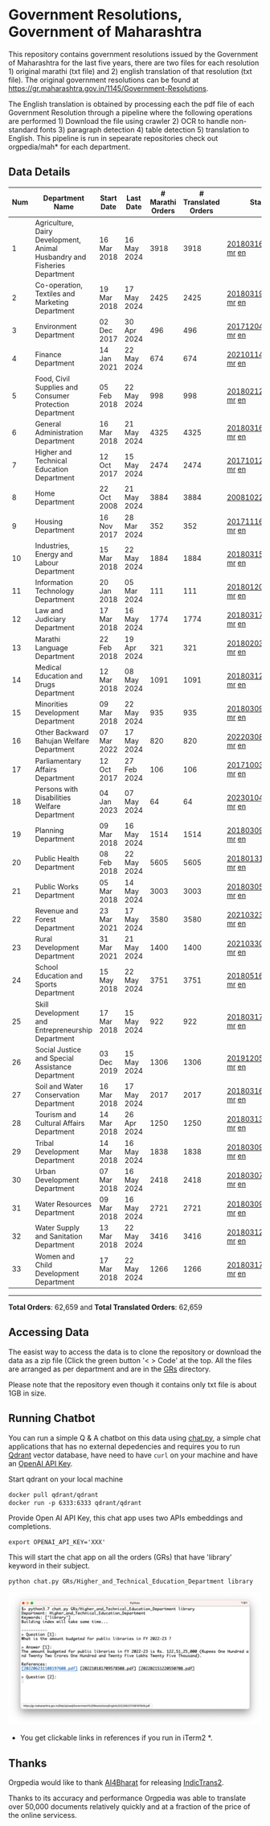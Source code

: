 # Government Resolutions, Government of Maharashtra

This repository contains government resolutions issued by the Government of Maharashtra for the last five years, there are two files for each resolution 1) original marathi (txt file) and 2) english translation of that resolution (txt file). The original government resolutions can be found at https://gr.maharashtra.gov.in/1145/Government-Resolutions.

The English translation is obtained by processing each the pdf file of each Government Resolution through a pipeline where the following operations are performed 1) Download the file using crawler 2) OCR to handle non-standard fonts 3) paragraph detection 4) table  detection 5) translation to English. This pipeline is run in sepearate repositories check out orgpedia/mah* for each department.


## Data Details

| Num | Department Name | Start Date | Last Date | # Marathi Orders | # Translated Orders | Starting Order | Last Order |
| --- | --------------- | ---------- | --------- | ---------------- | ------------------- | -------------- | ---------- |
| 1 | Agriculture, Dairy Development, Animal Husbandry and Fisheries Department | 16 Mar 2018 | 16 May 2024 | 3918 | 3918 | [201803161624182101.pdf](https://gr.maharashtra.gov.in/Site/Upload/Government%20Resolutions/English/201803161624182101.pdf) [mr](GRs/Agriculture,_Dairy_Development,_Animal_Husbandry_and_Fisheries_Department/201803161624182101.pdf.mr.txt) [en](GRs/Agriculture,_Dairy_Development,_Animal_Husbandry_and_Fisheries_Department/201803161624182101.pdf.en.txt) | [202405161545183701.pdf](https://gr.maharashtra.gov.in/Site/Upload/Government%20Resolutions/English/202405161545183701.pdf) [mr](GRs/Agriculture,_Dairy_Development,_Animal_Husbandry_and_Fisheries_Department/202405161545183701.pdf.mr.txt) [en](GRs/Agriculture,_Dairy_Development,_Animal_Husbandry_and_Fisheries_Department/202405161545183701.pdf.en.txt) |
| 2 | Co-operation, Textiles and Marketing Department | 19 Mar 2018 | 17 May 2024 | 2425 | 2425 | [201803191257576702.pdf](https://gr.maharashtra.gov.in/Site/Upload/Government%20Resolutions/English/201803191257576702.pdf) [mr](GRs/Co-operation,_Textiles_and_Marketing_Department/201803191257576702.pdf.mr.txt) [en](GRs/Co-operation,_Textiles_and_Marketing_Department/201803191257576702.pdf.en.txt) | [202405171804365702.pdf](https://gr.maharashtra.gov.in/Site/Upload/Government%20Resolutions/English/202405171804365702.pdf) [mr](GRs/Co-operation,_Textiles_and_Marketing_Department/202405171804365702.pdf.mr.txt) [en](GRs/Co-operation,_Textiles_and_Marketing_Department/202405171804365702.pdf.en.txt) |
| 3 | Environment Department | 02 Dec 2017 | 30 Apr 2024 | 496 | 496 | [201712041147216904.pdf](https://gr.maharashtra.gov.in/Site/Upload/Government%20Resolutions/English/201712041147216904.pdf) [mr](GRs/Environment_Department/201712041147216904.pdf.mr.txt) [en](GRs/Environment_Department/201712041147216904.pdf.en.txt) | [202404301506039004.pdf](https://gr.maharashtra.gov.in/Site/Upload/Government%20Resolutions/English/202404301506039004.pdf) [mr](GRs/Environment_Department/202404301506039004.pdf.mr.txt) [en](GRs/Environment_Department/202404301506039004.pdf.en.txt) |
| 4 | Finance Department | 14 Jan 2021 | 22 May 2024 | 674 | 674 | [202101141237329905.pdf](https://gr.maharashtra.gov.in/Site/Upload/Government%20Resolutions/English/202101141237329905.pdf) [mr](GRs/Finance_Department/202101141237329905.pdf.mr.txt) [en](GRs/Finance_Department/202101141237329905.pdf.en.txt) | [202405221758418205.pdf](https://gr.maharashtra.gov.in/Site/Upload/Government%20Resolutions/English/202405221758418205.pdf) [mr](GRs/Finance_Department/202405221758418205.pdf.mr.txt) [en](GRs/Finance_Department/202405221758418205.pdf.en.txt) |
| 5 | Food, Civil Supplies and Consumer Protection Department | 05 Feb 2018 | 22 May 2024 | 998 | 998 | [201802121244545806.pdf](https://gr.maharashtra.gov.in/Site/Upload/Government%20Resolutions/English/201802121244545806.pdf) [mr](GRs/Food,_Civil_Supplies_and_Consumer_Protection_Department/201802121244545806.pdf.mr.txt) [en](GRs/Food,_Civil_Supplies_and_Consumer_Protection_Department/201802121244545806.pdf.en.txt) | [202405221138134206.pdf](https://gr.maharashtra.gov.in/Site/Upload/Government%20Resolutions/English/202405221138134206.pdf) [mr](GRs/Food,_Civil_Supplies_and_Consumer_Protection_Department/202405221138134206.pdf.mr.txt) [en](GRs/Food,_Civil_Supplies_and_Consumer_Protection_Department/202405221138134206.pdf.en.txt) |
| 6 | General Administration Department | 16 Mar 2018 | 21 May 2024 | 4325 | 4325 | [201803161224022707.pdf](https://gr.maharashtra.gov.in/Site/Upload/Government%20Resolutions/English/201803161224022707.pdf) [mr](GRs/General_Administration_Department/201803161224022707.pdf.mr.txt) [en](GRs/General_Administration_Department/201803161224022707.pdf.en.txt) | [202405211134272507.pdf](https://gr.maharashtra.gov.in/Site/Upload/Government%20Resolutions/English/202405211134272507.pdf) [mr](GRs/General_Administration_Department/202405211134272507.pdf.mr.txt) [en](GRs/General_Administration_Department/202405211134272507.pdf.en.txt) |
| 7 | Higher and Technical Education Department | 12 Oct 2017 | 15 May 2024 | 2474 | 2474 | [201710121514029708.pdf](https://gr.maharashtra.gov.in/Site/Upload/Government%20Resolutions/English/201710121514029708.pdf) [mr](GRs/Higher_and_Technical_Education_Department/201710121514029708.pdf.mr.txt) [en](GRs/Higher_and_Technical_Education_Department/201710121514029708.pdf.en.txt) | [202405171139185208.pdf](https://gr.maharashtra.gov.in/Site/Upload/Government%20Resolutions/English/202405171139185208.pdf) [mr](GRs/Higher_and_Technical_Education_Department/202405171139185208.pdf.mr.txt) [en](GRs/Higher_and_Technical_Education_Department/202405171139185208.pdf.en.txt) |
| 8 | Home Department | 22 Oct 2008 | 21 May 2024 | 3884 | 3884 | [20081022.pdf](https://gr.maharashtra.gov.in/Site/Upload/Government%20Resolutions/English/20081022.pdf) [mr](GRs/Home_Department/20081022.pdf.mr.txt) [en](GRs/Home_Department/20081022.pdf.en.txt) | [202405211433310729.pdf](https://gr.maharashtra.gov.in/Site/Upload/Government%20Resolutions/English/202405211433310729.pdf) [mr](GRs/Home_Department/202405211433310729.pdf.mr.txt) [en](GRs/Home_Department/202405211433310729.pdf.en.txt) |
| 9 | Housing Department | 16 Nov 2017 | 28 Mar 2024 | 352 | 352 | [201711161447076609.pdf](https://gr.maharashtra.gov.in/Site/Upload/Government%20Resolutions/English/201711161447076609.pdf) [mr](GRs/Housing_Department/201711161447076609.pdf.mr.txt) [en](GRs/Housing_Department/201711161447076609.pdf.en.txt) | [202403281255554909.pdf](https://gr.maharashtra.gov.in/Site/Upload/Government%20Resolutions/English/202403281255554909.pdf) [mr](GRs/Housing_Department/202403281255554909.pdf.mr.txt) [en](GRs/Housing_Department/202403281255554909.pdf.en.txt) |
| 10 | Industries, Energy and Labour Department | 15 Mar 2018 | 22 May 2024 | 1884 | 1884 | [201803151204055010.pdf](https://gr.maharashtra.gov.in/Site/Upload/Government%20Resolutions/English/201803151204055010.pdf) [mr](GRs/Industries,_Energy_and_Labour_Department/201803151204055010.pdf.mr.txt) [en](GRs/Industries,_Energy_and_Labour_Department/201803151204055010.pdf.en.txt) | [202405221628365110.pdf](https://gr.maharashtra.gov.in/Site/Upload/Government%20Resolutions/English/202405221628365110.pdf) [mr](GRs/Industries,_Energy_and_Labour_Department/202405221628365110.pdf.mr.txt) [en](GRs/Industries,_Energy_and_Labour_Department/202405221628365110.pdf.en.txt) |
| 11 | Information Technology Department | 20 Jan 2018 | 05 Mar 2024 | 111 | 111 | [201801201843024511.pdf](https://gr.maharashtra.gov.in/Site/Upload/Government%20Resolutions/English/201801201843024511.pdf) [mr](GRs/Information_Technology_Department/201801201843024511.pdf.mr.txt) [en](GRs/Information_Technology_Department/201801201843024511.pdf.en.txt) | [202403051249430211.pdf](https://gr.maharashtra.gov.in/Site/Upload/Government%20Resolutions/English/202403051249430211.pdf) [mr](GRs/Information_Technology_Department/202403051249430211.pdf.mr.txt) [en](GRs/Information_Technology_Department/202403051249430211.pdf.en.txt) |
| 12 | Law and Judiciary Department | 17 Mar 2018 | 16 May 2024 | 1774 | 1774 | [201803171129290212.pdf](https://gr.maharashtra.gov.in/Site/Upload/Government%20Resolutions/English/201803171129290212.pdf) [mr](GRs/Law_and_Judiciary_Department/201803171129290212.pdf.mr.txt) [en](GRs/Law_and_Judiciary_Department/201803171129290212.pdf.en.txt) | [202405161704306512.pdf](https://gr.maharashtra.gov.in/Site/Upload/Government%20Resolutions/English/202405161704306512.pdf) [mr](GRs/Law_and_Judiciary_Department/202405161704306512.pdf.mr.txt) [en](GRs/Law_and_Judiciary_Department/202405161704306512.pdf.en.txt) |
| 13 | Marathi Language Department | 22 Feb 2018 | 19 Apr 2024 | 321 | 321 | [201802031549154233.pdf](https://gr.maharashtra.gov.in/Site/Upload/Government%20Resolutions/English/201802031549154233.pdf) [mr](GRs/Marathi_Language_Department/201802031549154233.pdf.mr.txt) [en](GRs/Marathi_Language_Department/201802031549154233.pdf.en.txt) | [202404191657323233.pdf](https://gr.maharashtra.gov.in/Site/Upload/Government%20Resolutions/English/202404191657323233.pdf) [mr](GRs/Marathi_Language_Department/202404191657323233.pdf.mr.txt) [en](GRs/Marathi_Language_Department/202404191657323233.pdf.en.txt) |
| 14 | Medical Education and Drugs Department | 12 Mar 2018 | 08 May 2024 | 1091 | 1091 | [201803121137094813.pdf](https://gr.maharashtra.gov.in/Site/Upload/Government%20Resolutions/English/201803121137094813.pdf) [mr](GRs/Medical_Education_and_Drugs_Department/201803121137094813.pdf.mr.txt) [en](GRs/Medical_Education_and_Drugs_Department/201803121137094813.pdf.en.txt) | [202405081814082713.pdf](https://gr.maharashtra.gov.in/Site/Upload/Government%20Resolutions/English/202405081814082713.pdf) [mr](GRs/Medical_Education_and_Drugs_Department/202405081814082713.pdf.mr.txt) [en](GRs/Medical_Education_and_Drugs_Department/202405081814082713.pdf.en.txt) |
| 15 | Minorities Development Department | 09 Mar 2018 | 22 May 2024 | 935 | 935 | [201803091218355314.pdf](https://gr.maharashtra.gov.in/Site/Upload/Government%20Resolutions/English/201803091218355314.pdf) [mr](GRs/Minorities_Development_Department/201803091218355314.pdf.mr.txt) [en](GRs/Minorities_Development_Department/201803091218355314.pdf.en.txt) | [202405221153537814.pdf](https://gr.maharashtra.gov.in/Site/Upload/Government%20Resolutions/English/202405221153537814.pdf) [mr](GRs/Minorities_Development_Department/202405221153537814.pdf.mr.txt) [en](GRs/Minorities_Development_Department/202405221153537814.pdf.en.txt) |
| 16 | Other Backward Bahujan Welfare Department | 07 Mar 2022 | 17 May 2024 | 820 | 820 | [202203081752439334.pdf](https://gr.maharashtra.gov.in/Site/Upload/Government%20Resolutions/English/202203081752439334.pdf) [mr](GRs/Other_Backward_Bahujan_Welfare_Department/202203081752439334.pdf.mr.txt) [en](GRs/Other_Backward_Bahujan_Welfare_Department/202203081752439334.pdf.en.txt) | [202405171531335734.pdf](https://gr.maharashtra.gov.in/Site/Upload/Government%20Resolutions/English/202405171531335734.pdf) [mr](GRs/Other_Backward_Bahujan_Welfare_Department/202405171531335734.pdf.mr.txt) [en](GRs/Other_Backward_Bahujan_Welfare_Department/202405171531335734.pdf.en.txt) |
| 17 | Parliamentary Affairs Department | 12 Oct 2017 | 27 Feb 2024 | 106 | 106 | [201710031642378615.pdf](https://gr.maharashtra.gov.in/Site/Upload/Government%20Resolutions/English/201710031642378615.pdf) [mr](GRs/Parliamentary_Affairs_Department/201710031642378615.pdf.mr.txt) [en](GRs/Parliamentary_Affairs_Department/201710031642378615.pdf.en.txt) | [202402271500283915.pdf](https://gr.maharashtra.gov.in/Site/Upload/Government%20Resolutions/English/202402271500283915.pdf) [mr](GRs/Parliamentary_Affairs_Department/202402271500283915.pdf.mr.txt) [en](GRs/Parliamentary_Affairs_Department/202402271500283915.pdf.en.txt) |
| 18 | Persons with Disabilities Welfare Department | 04 Jan 2023 | 07 May 2024 | 64 | 64 | [202301041906309635.pdf](https://gr.maharashtra.gov.in/Site/Upload/Government%20Resolutions/English/202301041906309635.pdf) [mr](GRs/Persons_with_Disabilities_Welfare_Department/202301041906309635.pdf.mr.txt) [en](GRs/Persons_with_Disabilities_Welfare_Department/202301041906309635.pdf.en.txt) | [202405071203223435.pdf](https://gr.maharashtra.gov.in/Site/Upload/Government%20Resolutions/English/202405071203223435.pdf) [mr](GRs/Persons_with_Disabilities_Welfare_Department/202405071203223435.pdf.mr.txt) [en](GRs/Persons_with_Disabilities_Welfare_Department/202405071203223435.pdf.en.txt) |
| 19 | Planning Department | 09 Mar 2018 | 16 May 2024 | 1514 | 1514 | [201803091441032716.pdf](https://gr.maharashtra.gov.in/Site/Upload/Government%20Resolutions/English/201803091441032716.pdf) [mr](GRs/Planning_Department/201803091441032716.pdf.mr.txt) [en](GRs/Planning_Department/201803091441032716.pdf.en.txt) | [202405161508410916.pdf](https://gr.maharashtra.gov.in/Site/Upload/Government%20Resolutions/English/202405161508410916.pdf) [mr](GRs/Planning_Department/202405161508410916.pdf.mr.txt) [en](GRs/Planning_Department/202405161508410916.pdf.en.txt) |
| 20 | Public Health Department | 08 Feb 2018 | 22 May 2024 | 5605 | 5605 | [201801311722275417.pdf](https://gr.maharashtra.gov.in/Site/Upload/Government%20Resolutions/English/201801311722275417.pdf) [mr](GRs/Public_Health_Department/201801311722275417.pdf.mr.txt) [en](GRs/Public_Health_Department/201801311722275417.pdf.en.txt) | [202404231116046817.pdf](https://gr.maharashtra.gov.in/Site/Upload/Government%20Resolutions/English/202404231116046817.pdf) [mr](GRs/Public_Health_Department/202404231116046817.pdf.mr.txt) [en](GRs/Public_Health_Department/202404231116046817.pdf.en.txt) |
| 21 | Public Works Department | 05 Mar 2018 | 14 May 2024 | 3003 | 3003 | [201803051515468118.pdf](https://gr.maharashtra.gov.in/Site/Upload/Government%20Resolutions/English/201803051515468118.pdf) [mr](GRs/Public_Works_Department/201803051515468118.pdf.mr.txt) [en](GRs/Public_Works_Department/201803051515468118.pdf.en.txt) | [202405141150287618.pdf](https://gr.maharashtra.gov.in/Site/Upload/Government%20Resolutions/English/202405141150287618.pdf) [mr](GRs/Public_Works_Department/202405141150287618.pdf.mr.txt) [en](GRs/Public_Works_Department/202405141150287618.pdf.en.txt) |
| 22 | Revenue and Forest Department | 23 Mar 2021 | 17 May 2024 | 3580 | 3580 | [202103231328393119.pdf](https://gr.maharashtra.gov.in/Site/Upload/Government%20Resolutions/English/202103231328393119.pdf) [mr](GRs/Revenue_and_Forest_Department/202103231328393119.pdf.mr.txt) [en](GRs/Revenue_and_Forest_Department/202103231328393119.pdf.en.txt) | [202405171505545419.pdf](https://gr.maharashtra.gov.in/Site/Upload/Government%20Resolutions/English/202405171505545419.pdf) [mr](GRs/Revenue_and_Forest_Department/202405171505545419.pdf.mr.txt) [en](GRs/Revenue_and_Forest_Department/202405171505545419.pdf.en.txt) |
| 23 | Rural Development Department | 31 Mar 2021 | 21 May 2024 | 1400 | 1400 | [202103301021181120.pdf](https://gr.maharashtra.gov.in/Site/Upload/Government%20Resolutions/English/202103301021181120.pdf) [mr](GRs/Rural_Development_Department/202103301021181120.pdf.mr.txt) [en](GRs/Rural_Development_Department/202103301021181120.pdf.en.txt) | [202405211739122920.pdf](https://gr.maharashtra.gov.in/Site/Upload/Government%20Resolutions/English/202405211739122920.pdf) [mr](GRs/Rural_Development_Department/202405211739122920.pdf.mr.txt) [en](GRs/Rural_Development_Department/202405211739122920.pdf.en.txt) |
| 24 | School Education and Sports Department | 15 May 2018 | 22 May 2024 | 3751 | 3751 | [201805161114241221.pdf](https://gr.maharashtra.gov.in/Site/Upload/Government%20Resolutions/English/201805161114241221.pdf) [mr](GRs/School_Education_and_Sports_Department/201805161114241221.pdf.mr.txt) [en](GRs/School_Education_and_Sports_Department/201805161114241221.pdf.en.txt) | [202405221438290921.pdf](https://gr.maharashtra.gov.in/Site/Upload/Government%20Resolutions/English/202405221438290921.pdf) [mr](GRs/School_Education_and_Sports_Department/202405221438290921.pdf.mr.txt) [en](GRs/School_Education_and_Sports_Department/202405221438290921.pdf.en.txt) |
| 25 | Skill Development and Entrepreneurship Department | 17 Mar 2018 | 15 May 2024 | 922 | 922 | [201803171322099003.pdf](https://gr.maharashtra.gov.in/Site/Upload/Government%20Resolutions/English/201803171322099003.pdf) [mr](GRs/Skill_Development_and_Entrepreneurship_Department/201803171322099003.pdf.mr.txt) [en](GRs/Skill_Development_and_Entrepreneurship_Department/201803171322099003.pdf.en.txt) | [202405151443501703.pdf](https://gr.maharashtra.gov.in/Site/Upload/Government%20Resolutions/English/202405151443501703.pdf) [mr](GRs/Skill_Development_and_Entrepreneurship_Department/202405151443501703.pdf.mr.txt) [en](GRs/Skill_Development_and_Entrepreneurship_Department/202405151443501703.pdf.en.txt) |
| 26 | Social Justice and Special Assistance Department | 03 Dec 2019 | 15 May 2024 | 1306 | 1306 | [201912051107011622.pdf](https://gr.maharashtra.gov.in/Site/Upload/Government%20Resolutions/English/201912051107011622.pdf) [mr](GRs/Social_Justice_and_Special_Assistance_Department/201912051107011622.pdf.mr.txt) [en](GRs/Social_Justice_and_Special_Assistance_Department/201912051107011622.pdf.en.txt) | [202405151718162022.pdf](https://gr.maharashtra.gov.in/Site/Upload/Government%20Resolutions/English/202405151718162022.pdf) [mr](GRs/Social_Justice_and_Special_Assistance_Department/202405151718162022.pdf.mr.txt) [en](GRs/Social_Justice_and_Special_Assistance_Department/202405151718162022.pdf.en.txt) |
| 27 | Soil and Water Conservation Department | 16 Mar 2018 | 17 May 2024 | 2017 | 2017 | [201803161247582426.pdf](https://gr.maharashtra.gov.in/Site/Upload/Government%20Resolutions/English/201803161247582426.pdf) [mr](GRs/Soil_and_Water_Conservation_Department/201803161247582426.pdf.mr.txt) [en](GRs/Soil_and_Water_Conservation_Department/201803161247582426.pdf.en.txt) | [202405171558552326.pdf](https://gr.maharashtra.gov.in/Site/Upload/Government%20Resolutions/English/202405171558552326.pdf) [mr](GRs/Soil_and_Water_Conservation_Department/202405171558552326.pdf.mr.txt) [en](GRs/Soil_and_Water_Conservation_Department/202405171558552326.pdf.en.txt) |
| 28 | Tourism and Cultural Affairs Department | 14 Mar 2018 | 26 Apr 2024 | 1250 | 1250 | [201803131542054523.pdf](https://gr.maharashtra.gov.in/Site/Upload/Government%20Resolutions/English/201803131542054523.pdf) [mr](GRs/Tourism_and_Cultural_Affairs_Department/201803131542054523.pdf.mr.txt) [en](GRs/Tourism_and_Cultural_Affairs_Department/201803131542054523.pdf.en.txt) | [202404261151377023.pdf](https://gr.maharashtra.gov.in/Site/Upload/Government%20Resolutions/English/202404261151377023.pdf) [mr](GRs/Tourism_and_Cultural_Affairs_Department/202404261151377023.pdf.mr.txt) [en](GRs/Tourism_and_Cultural_Affairs_Department/202404261151377023.pdf.en.txt) |
| 29 | Tribal Development Department | 14 Mar 2018 | 16 May 2024 | 1838 | 1838 | [201803091105184924.pdf](https://gr.maharashtra.gov.in/Site/Upload/Government%20Resolutions/English/201803091105184924.pdf) [mr](GRs/Tribal_Development_Department/201803091105184924.pdf.mr.txt) [en](GRs/Tribal_Development_Department/201803091105184924.pdf.en.txt) | [202405161130319924.pdf](https://gr.maharashtra.gov.in/Site/Upload/Government%20Resolutions/English/202405161130319924.pdf) [mr](GRs/Tribal_Development_Department/202405161130319924.pdf.mr.txt) [en](GRs/Tribal_Development_Department/202405161130319924.pdf.en.txt) |
| 30 | Urban Development Department | 07 Mar 2018 | 16 May 2024 | 2418 | 2418 | [201803071203178325.pdf](https://gr.maharashtra.gov.in/Site/Upload/Government%20Resolutions/English/201803071203178325.pdf) [mr](GRs/Urban_Development_Department/201803071203178325.pdf.mr.txt) [en](GRs/Urban_Development_Department/201803071203178325.pdf.en.txt) | [202405161439338325.pdf](https://gr.maharashtra.gov.in/Site/Upload/Government%20Resolutions/English/202405161439338325.pdf) [mr](GRs/Urban_Development_Department/202405161439338325.pdf.mr.txt) [en](GRs/Urban_Development_Department/202405161439338325.pdf.en.txt) |
| 31 | Water Resources Department | 09 Mar 2018 | 16 May 2024 | 2721 | 2721 | [201803091034435527.pdf](https://gr.maharashtra.gov.in/Site/Upload/Government%20Resolutions/English/201803091034435527.pdf) [mr](GRs/Water_Resources_Department/201803091034435527.pdf.mr.txt) [en](GRs/Water_Resources_Department/201803091034435527.pdf.en.txt) | [202405161725015727.pdf](https://gr.maharashtra.gov.in/Site/Upload/Government%20Resolutions/English/202405161725015727.pdf) [mr](GRs/Water_Resources_Department/202405161725015727.pdf.mr.txt) [en](GRs/Water_Resources_Department/202405161725015727.pdf.en.txt) |
| 32 | Water Supply and Sanitation Department | 13 Mar 2018 | 22 May 2024 | 3416 | 3416 | [201803121414108428.pdf](https://gr.maharashtra.gov.in/Site/Upload/Government%20Resolutions/English/201803121414108428.pdf) [mr](GRs/Water_Supply_and_Sanitation_Department/201803121414108428.pdf.mr.txt) [en](GRs/Water_Supply_and_Sanitation_Department/201803121414108428.pdf.en.txt) | [202405221114188928.pdf](https://gr.maharashtra.gov.in/Site/Upload/Government%20Resolutions/English/202405221114188928.pdf) [mr](GRs/Water_Supply_and_Sanitation_Department/202405221114188928.pdf.mr.txt) [en](GRs/Water_Supply_and_Sanitation_Department/202405221114188928.pdf.en.txt) |
| 33 | Women and Child Development Department | 17 Mar 2018 | 22 May 2024 | 1266 | 1266 | [201803171539444330.pdf](https://gr.maharashtra.gov.in/Site/Upload/Government%20Resolutions/English/201803171539444330.pdf) [mr](GRs/Women_and_Child_Development_Department/201803171539444330.pdf.mr.txt) [en](GRs/Women_and_Child_Development_Department/201803171539444330.pdf.en.txt) | [202405221731274530.pdf](https://gr.maharashtra.gov.in/Site/Upload/Government%20Resolutions/English/202405221731274530.pdf) [mr](GRs/Women_and_Child_Development_Department/202405221731274530.pdf.mr.txt) [en](GRs/Women_and_Child_Development_Department/202405221731274530.pdf.en.txt) |
----------------------------------------------------------------------------------------------------

**Total Orders**: 62,659 and **Total Translated Orders**: 62,659
## Accessing Data

The easist way to access the data is to clone the repository or download the data as a zip file (Click the green button '< > Code' at the top. All the files are arranged as per department and are in the [GRs](GRs) directory.

Please note that the repository even though it contains only txt file is about 1GB in size.

## Running Chatbot

You can run a simple Q & A chatbot on this data using [chat.py](chat.py), a simple chat applications that has no external depedencies and requires you to run [Qdrant](https://qdrant.tech/) vector database, have need to have `curl` on your machine and have an [OpenAI API Key](https://help.openai.com/en/articles/4936850-where-do-i-find-my-secret-api-key).

Start qdrant on your local machine
```shell
docker pull qdrant/qdrant
docker run -p 6333:6333 qdrant/qdrant
```

Provide Open AI API Key, this chat app uses two APIs embeddings and completions.
```shell
export OPENAI_API_KEY='XXX'
```

This will start the chat app on all the orders (GRs) that have 'library' keyword in their subject.

```shell
python chat.py GRs/Higher_and_Technical_Education_Department library
```

![screenshot of running chat.py](screenshot.png)

* You get clickable links in references if you run in iTerm2 *.

## Thanks

Orgpedia would like to thank [AI4Bharat](https://ai4bharat.iitm.ac.in/) for releasing [IndicTrans2](https://github.com/AI4Bharat/IndicTrans2).

Thanks to its accuracy and performance Orgpedia was able to translate over 50,000 documents relatively quickly and at a fraction of the price of the online servicess.











